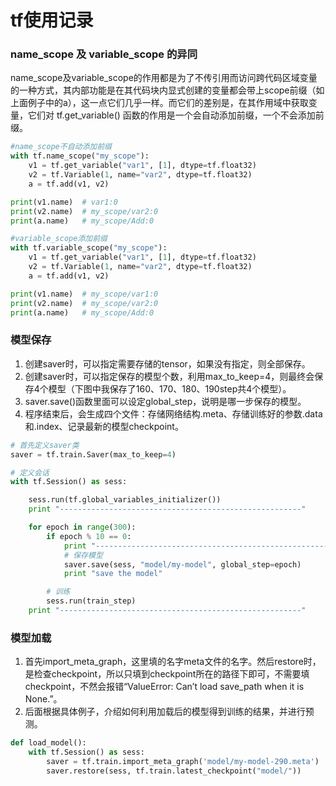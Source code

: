 # tf使用记录

### name_scope 及 variable_scope 的异同

name_scope及variable_scope的作用都是为了不传引用而访问跨代码区域变量的一种方式，其内部功能是在其代码块内显式创建的变量都会带上scope前缀（如上面例子中的a），这一点它们几乎一样。而它们的差别是，在其作用域中获取变量，它们对 tf.get_variable() 函数的作用是一个会自动添加前缀，一个不会添加前缀。

```python
#name_scope不自动添加前缀
with tf.name_scope("my_scope"):
    v1 = tf.get_variable("var1", [1], dtype=tf.float32)
    v2 = tf.Variable(1, name="var2", dtype=tf.float32)
    a = tf.add(v1, v2)

print(v1.name)  # var1:0
print(v2.name)  # my_scope/var2:0
print(a.name)   # my_scope/Add:0

#variable_scope添加前缀
with tf.variable_scope("my_scope"):
    v1 = tf.get_variable("var1", [1], dtype=tf.float32)
    v2 = tf.Variable(1, name="var2", dtype=tf.float32)
    a = tf.add(v1, v2)

print(v1.name)  # my_scope/var1:0
print(v2.name)  # my_scope/var2:0
print(a.name)   # my_scope/Add:0
```

### 模型保存

1. 创建saver时，可以指定需要存储的tensor，如果没有指定，则全部保存。
2. 创建saver时，可以指定保存的模型个数，利用max_to_keep=4，则最终会保存4个模型（下图中我保存了160、170、180、190step共4个模型）。
3. saver.save()函数里面可以设定global_step，说明是哪一步保存的模型。
4. 程序结束后，会生成四个文件：存储网络结构.meta、存储训练好的参数.data和.index、记录最新的模型checkpoint。

```python
# 首先定义saver类
saver = tf.train.Saver(max_to_keep=4)

# 定义会话
with tf.Session() as sess:

    sess.run(tf.global_variables_initializer())
    print "------------------------------------------------------"

    for epoch in range(300):
        if epoch % 10 == 0:
            print "------------------------------------------------------"
            # 保存模型
            saver.save(sess, "model/my-model", global_step=epoch)
            print "save the model"

        # 训练
        sess.run(train_step)
    print "------------------------------------------------------"
```

### 模型加载

1. 首先import_meta_graph，这里填的名字meta文件的名字。然后restore时，是检查checkpoint，所以只填到checkpoint所在的路径下即可，不需要填checkpoint，不然会报错“ValueError: Can’t load save_path when it is None.”。
2. 后面根据具体例子，介绍如何利用加载后的模型得到训练的结果，并进行预测。

```python
def load_model():
    with tf.Session() as sess:
        saver = tf.train.import_meta_graph('model/my-model-290.meta')
        saver.restore(sess, tf.train.latest_checkpoint("model/"))
```

